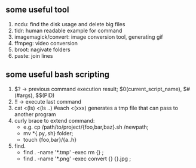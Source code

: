 ## some useful tool
1. ncdu: find the disk usage and delete big files
2. tldr: human readable example for command
3. imagemagick/convert: image conversion tool, generating gif
4. ffmpeg: video conversion
5. broot: nagivate folders
6. paste: join lines

## some useful bash scripting
1. $? -> previous command execution result; $0(current_script_name), $#(#args), $$(PID)
2. !! -> execute last command
3. cat <(ls) <(ls ..) #each <(xxx) generates a tmp file that can pass to another program
4. curly brace to extend command: 
    + e.g. cp /path/to/project/{foo,bar,baz}.sh /newpath; 
    + mv *{.py,.sh} folder; 
    + touch {foo,bar}/{a..h}
5. find.
    + find . -name '*.tmp' -exec rm {} \;
    + find . -name '*.png' -exec convert {} {}.jpg \;
